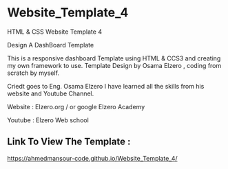 # Website_Template_4
HTML & CSS Website Template 4

Design A DashBoard Template

This is a responsive dashboard Template using HTML & CCS3 and creating my own framework to use.
Template Design by Osama Elzero , coding from scratch by myself.

Criedt goes to Eng. Osama Elzero I have learned all the skills from his website and Youtube Channel.

Website : Elzero.org / or google Elzero Academy

Youtube : Elzero Web school

Link To View The Template :
---------------------------
https://ahmedmansour-code.github.io/Website_Template_4/

